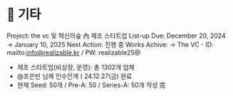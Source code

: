 # 🚩 기타

Project: the vc 및 혁신의숲 內 제조 스타트업 List-up
Due: December 20, 2024 → January 10, 2025
Next Action: 진행 중
Works Achive: → The VC - ID: mailto:info@realizable.kr / PW: realizable25@
- 제조 스타트업(비상장, 운영): 총 1302개 업체
- @조은빈 님께 인수인계ㅣ24.12.27(금) 완료
- 현재 Seed: 50개 / Pre-A: 50 / Series-A: 50개 작성 完